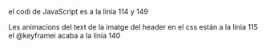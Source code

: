 el codi de JavaScript es a la linia 114 y 149

Les animacions del text de la imatge del header en el css están a la linia 115 el @keyframei acaba a la linia 140
